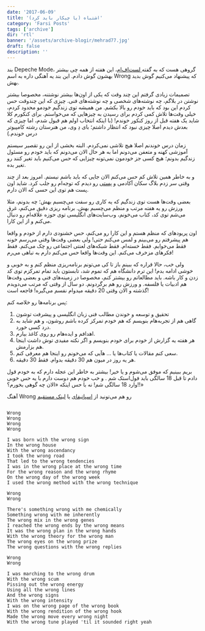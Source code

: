```yaml
---
date: '2017-06-09'
title: 'اشتباه (یا چیکار باید کرد)'
category: 'Farsi Posts'
tags: ['archive']
dir: 'rtl'
banner: '/assets/archive-blogir/mehrad77.jpg'
draft: false
description: ''
---
```


بند Depeche Mode، گروهی هست که به گفته[ لست‌اف‌ام](https://last.fm/user/mehrad77)، این هفته از همه چی بیشتر بهشون گوش دادم. این بند یه آهنگی داره به اسم Wrong که پیشنهاد می‌کنیم گوش بدید بهش.

تصمیمات زیادی گرفتم این چند وقت که یکی از اون‌ها بیشتر نوشتنه، مخصوصا بیشتر نوشتن در بلاگم، چه نوشته‌های شخصی و چه نوشته‌های فنی. چیزی که این چندوقت حس کردم این بود که باید خودم رو بالا بکشم. من همیشه توی زندگیم خودمو محدود کردم، خیلی وقت‌ها تلاش کمی کردم برای رسیدن به چیزهایی که می‌‌خواستم. برای کنکورم کلا شاید یک هفته قبل از روز کنکور خوندم! (با اینکه انتخاب اولم هم قبول شدم،‌ اما چیزی که بعدش دیدم اصلا چیزی نبود که انتظار داشتم؛ بای دِ وی، من هنرستان رشته کامپیوتر درس خوندم.)

زمان درس خوندنم اصلا هیچ تلاشی نمی‌کردم. البته بخشی از این رو تقصیر سیستم آموزشی کهنه و متعفن می‌دونم اما به هر حال الان می‌دونم که باید خودم رو مسئول زندگیم بدونم؛‌ هیچ کسی جز خودمون نمی‌تونه چیزایی که حس می‌کنیم باید تغیر کنند رو تغیر بده.

و به خاطر همین تلاش کم حس می‌کنم الان جایی که باید باشم نیستم. امروز بعد از چند وقتی سر زدم بلاگ سکان آکادمی و [پستی](https://sokanacademy.com/blog/867/%D8%A2%DB%8C%D8%A7-%D8%A8%D8%A7-%D9%BE%DB%8C%D8%B1%D9%88%DB%8C-%D8%A7%D8%B2-%D8%AD%D8%AF%DB%8C%D8%AB-%D8%AE%DB%8C%D8%B1-%D8%A7%D9%84%D8%A7%D9%85%D9%88%D8%B1-%D8%A7%D9%88%D8%B3%D8%B7%D9%87%D8%A7-%D9%85%DB%8C-%D8%AA%D9%88%D8%A7%D9%86-%D8%A8%D9%87-%DB%8C%DA%A9-%D8%A8%D8%B1%D9%86%D8%A7%D9%85%D9%87-%D9%86%D9%88%DB%8C%D8%B3-%D9%85%D9%88%D9%81%D9%82-%D9%85%D8%A8%D8%AF%D9%84-%D8%B4%D8%AF) رو دیدم که توجه‌ام رو جلب کرد. شاید اون پست هم توی این حسی که الان دارم.

بعضی وقت‌ها هست توی زندگیم که یه کاری رو سفت می‌چسبم بهش؛‌ چه بدونم، مثلا ورزش رو یه هفته مرتب و منظم می‌چسبم بهش. برنامه ریزی دقیق می‌‌کنم، غرق می‌شم توی کد، کتاب می‌خونم، وب‌سایت‌های انگلیسی توی حوزه علاقه‌ام رو دنبال می‌کنم و از این کارا.

اون پریودهای که منظم هستم و این کارا رو می‌کنم، حس خشنودی دارم از خودم و واقعا هم پیشرفتم رو می‌بینم و لمس می‌کنم حتی! ولی بعضی وقت‌ها وقتی می‌رسم خونه فقط می‌خوابم. فقط خسته‌ام. فقط شبکه‌های لعنتی اجتماعی رو چک می‌کنم. فقط فکرهای مزخرف می‌کنم. این وقت‌ها واقعا حس می‌کنم دارم به تباهی می‌رم!

ولی خب، حالا قراره که ببینم باز تا کی می‌تونم برنامه‌ریزی منظم کنم و به خوبی و خوشی ادامه بدم! این ترم دانشگاه هم که تموم شد، تابستون باید تمام تمرکزم توی کد زدن و کار باشه. باید مطالعاتم رو بیشتر کنم، مخصوصا در زمینه‌های فنی و بعضی وقت‌ها هم ادبیات یا فلسفه. و ورزش رو هم برگردونم. دو سال از وقتی که مرتب می‌دویدم گذشته و الان وقتی 20 دقیقه میدوام نفسم می‌گیره! فاجعه است!

پس برنامه‌ها رو خلاصه کنم:

1.  تحقیق و توسعه و خوندن مطالب فنی زبان انگلیسی و پیشرفت توشون
2.  گاهی هم از تجربه‌هام بنویسم که هم خودم تمرکز کرده باشم روشون، و هم شاید به درد کسی خورد.
3.  اهدافم و ایده‌هام رو روی کاغذ بیارم.
4.  هر هفته یه گزارش از خودم برای خودم بنویسم و اگر نکته مفیدی توش داشت اینجا هم بزارمش.
5.  سعی کنم مقالات یا کتاب‌ها یا ... هآیی که می‌خونم رو اینجا هم معرفی کنم.
6.  هر یه روز در میون هم 30 دقیقه بدوام. فقط 30 دقیقه.

بریم ببینیم که موفق می‌شوم و یا خیر! بیشتر به خاطر این عجله دارم که به خودم قول دادم تا قبل 18 سالگی باید فول‌استک شم . و خب خودم هم دوست دارم با یه حس خوبی وارد 18 سالگی شم!‌ نه با حس اینکه «الان چه گوهی بخورم؟!!»

آهنگ Wrong رو هم می‌تونید از [اسپاتیفای](https://open.spotify.com/track/3Y8pg3FF5FivDAboCKnGOP) یا [لینک مستقیم](http://bayanbox.ir/download/3887807155324847780/Wrong.mp3)

```

Wrong
Wrong
Wrong
Wrong

I was born with the wrong sign
In the wrong house
With the wrong ascendancy
I took the wrong road
That led to the wrong tendencies
I was in the wrong place at the wrong time
For the wrong reason and the wrong rhyme
On the wrong day of the wrong week
I used the wrong method with the wrong technique

Wrong
Wrong

There's something wrong with me chemically
Something wrong with me inherently
The wrong mix in the wrong genes
I reached the wrong ends by the wrong means
It was the wrong plan in the wrong hands
With the wrong theory for the wrong man
The wrong eyes on the wrong prize
The wrong questions with the wrong replies

Wrong
Wrong

I was marching to the wrong drum
With the wrong scum
Pissing out the wrong energy
Using all the wrong lines
And the wrong signs
With the wrong intensity
I was on the wrong page of the wrong book
With the wrong rendition of the wrong hook
Made the wrong move every wrong night
With the wrong tune played 'til it sounded right yeah

```
